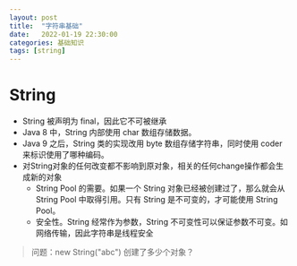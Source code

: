```yaml
---
layout: post
title:  "字符串基础"
date:   2022-01-19 22:30:00
categories: 基础知识
tags: [string]
---
```


# String

- String 被声明为 final，因此它不可被继承
- Java 8 中，String 内部使用 char 数组存储数据。
- Java 9 之后，String 类的实现改用 byte 数组存储字符串，同时使用 coder 来标识使用了哪种编码。
- 对String对象的任何改变都不影响到原对象，相关的任何change操作都会生成新的对象
  - String Pool 的需要。如果一个 String 对象已经被创建过了，那么就会从 String Pool 中取得引用。只有 String 是不可变的，才可能使用 String Pool。
  - 安全性。String 经常作为参数，String 不可变性可以保证参数不可变。如网络传输，因此字符串是线程安全


> 问题：new String("abc") 创建了多少个对象？
